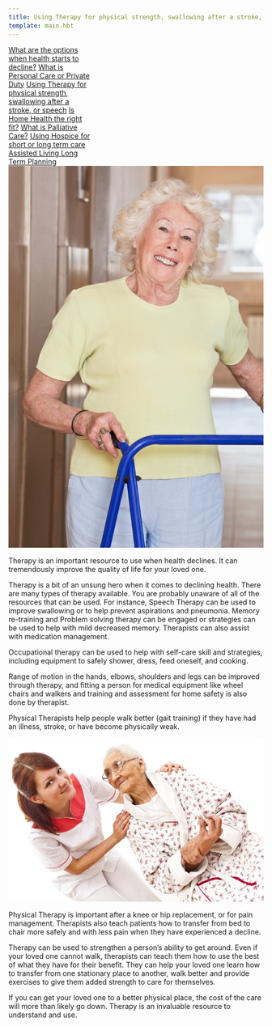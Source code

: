 ```yaml
---
title: Using Therapy for physical strength, swallowing after a stroke, or improving speech
template: main.hbt
---
```

<div class="btn-group-vertical float-right" style="width:33%;">
<a class="btn btn-primary" href="/build/options/index.html" role="button">What are the options when health starts to decline?</a>
<a class="btn btn-secondary" href="/build/personal_care/index.html" role="button">What is Personal Care  or Private Duty</a>
<a class="btn btn-primary" href="/build/therapy/index.html" role="button">Using Therapy for physical strength, swallowing after a stroke,  or speech</a>
<a class="btn btn-success" href="/build/home_health/index.html" role="button">Is Home Health the right fit?</a>
<a class="btn btn-danger" href="/build/palliative/index.html" role="button">What is Palliative Care?</a>
<a class="btn btn-warning" href="/build/hospice/index.html" role="button">Using Hospice for short or long term care </a>
<a class="btn btn-info" href="/build/assisted/index.html" role="button">Assisted Living </a>
<a class="btn btn-dark" href="/build/long_term/index.html" role="button">Long Term Planning</a>
</div>
<img class="float-left" src="images/therapy1.jpg" alt="Therapy" id="therapy1">
<div class="text-paragraph contentDiv">

  <p>Therapy is an important resource to use when health declines.  It can tremendously improve the quality of life for your loved one.  </p>
          <p> Therapy is a bit of an unsung hero when it comes to declining health.  There are many types of therapy available.  You are probably unaware of all of the resources that can be used. For instance, Speech Therapy can be used to improve swallowing or to help prevent aspirations and pneumonia.  Memory re-training and Problem solving therapy can be engaged or strategies can be used to help with mild decreased memory.  Therapists can also assist with medication management.</p>
          <p>Occupational therapy can be used to help with self-care skill and strategies, including equipment to safely shower, dress, feed oneself, and cooking.</p>
          <p>Range of motion in the hands, elbows, shoulders and legs can be improved through therapy, and fitting a person for medical equipment like wheel chairs and walkers and training and assessment for home safety is also done by therapist.</p>
          <p>Physical Therapists help people walk better (gait training) if they have had an illness, stroke, or have become physically weak.</p>                    
          <img id="therapy2" src="images/therapy2.jpg">

  <p>Physical Therapy is important after a knee or hip replacement, or for pain management.  Therapists also teach patients how to transfer from bed to chair more safely and with less pain when they have experienced a decline.</p>
  <p>Therapy can be used to strengthen a person’s ability to get around.  Even if your loved one cannot walk, therapists can teach them how to use the best of what they have for their benefit.  They can help your loved one learn how to transfer from one stationary place to another, walk better and provide exercises to give them added strength to care for themselves.  </p>
  <p>If you can get your loved one to a better physical place, the cost of the care will more than likely go down.  Therapy  is an invaluable resource to understand and use.</p>
  <br>

</div>


